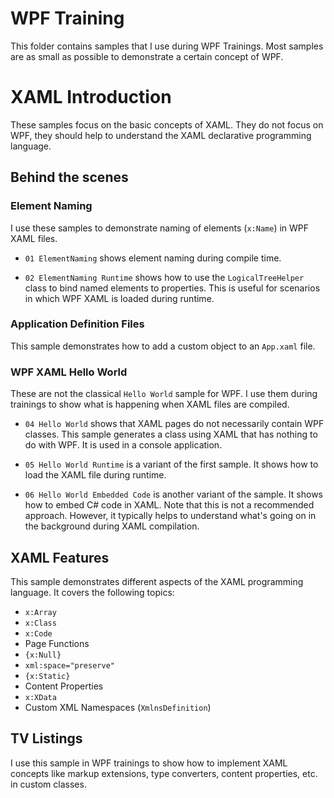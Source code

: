 # WPF Training

This folder contains samples that I use during WPF Trainings. Most samples are 
as small as possible to demonstrate a certain concept of WPF.

# XAML Introduction

These samples focus on the basic concepts of XAML. They do not focus on WPF, they
should help to understand the XAML declarative programming language.

## Behind the scenes

### Element Naming

I use these samples to demonstrate naming of elements (`x:Name`) in WPF XAML
files.

* `01 ElementNaming` shows element naming during compile time.

* `02 ElementNaming Runtime` shows how to use the `LogicalTreeHelper` class to bind
named elements to properties. This is useful for scenarios in which WPF XAML is 
loaded during runtime.

### Application Definition Files

This sample demonstrates how to add a custom object to an `App.xaml` file.

### WPF XAML Hello World

These are not the classical `Hello World` sample for WPF. I use them during trainings
to show what is happening when XAML files are compiled.

* `04 Hello World` shows that XAML pages do not necessarily contain WPF classes. This
sample generates a class using XAML that has nothing to do with WPF. It is used in a
console application.

* `05 Hello World Runtime` is a variant of the first sample. It shows how to load
the XAML file during runtime.

* `06 Hello World Embedded Code` is another variant of the sample. It shows how to
embed C# code in XAML. Note that this is not a recommended approach. However, it 
typically helps to understand what's going on in the background during XAML compilation.

## XAML Features

This sample demonstrates different aspects of the XAML programming language. It covers the
following topics:

* `x:Array`
* `x:Class`
* `x:Code`
* Page Functions
* `{x:Null}`
* `xml:space="preserve"`
* `{x:Static}`
* Content Properties
* `x:XData`
* Custom XML Namespaces (`XmlnsDefinition`)

## TV Listings

I use this sample in WPF trainings to show how to implement XAML concepts like markup
extensions, type converters, content properties, etc. in custom classes.


